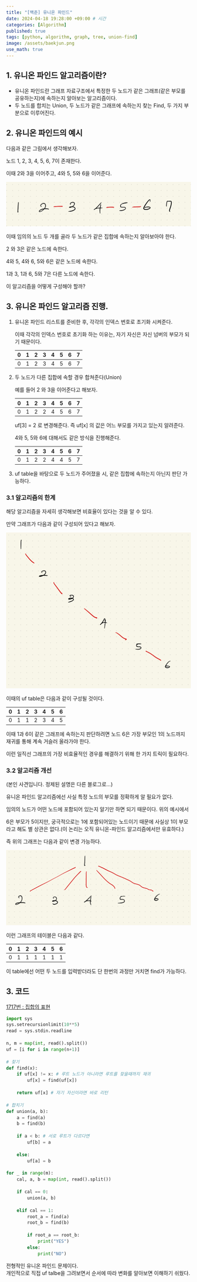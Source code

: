 ```yaml
---
title: "[백준] 유니온 파인드"
date: 2024-04-18 19:28:00 +09:00 # 시간
categories: [Algorithm]
published: true
tags: [python, algorithm, graph, tree, union-find]
image: /assets/baekjun.png
use_math: true
---
```

## 1.  유니온 파인드 알고리즘이란?

- 유니온 파인드란 그래프 자료구조에서 특정한 두 노드가 같은 그래프(같은 부모를 공유하는지)에 속하는지 알아보는 알고리즘이다.
- 두 노드를 합치는 Union, 두 노드가 같은 그래프에 속하는지 찾는 Find, 두 가지 부분으로 이루어진다.

## 2. 유니온 파인드의 예시

다음과 같은 그림에서 생각해보자.

노드 1, 2, 3, 4, 5, 6, 7이 존재한다.

이때 2와 3을 이어주고, 4와 5, 5와 6을 이어준다.

![](/assets/uf1.jpeg)

이때 임의의 노드 두 개를 골라 두 노드가 같은 집합에 속하는지 알아보아야 한다.

2 와 3은 같은 노드에 속한다.

4와 5, 4와 6, 5와 6은 같은 노드에 속한다.

1과 3, 1과 6, 5와 7은 다른 노드에 속한다.

이 알고리즘을 어떻게 구성해야 할까?

## 3. 유니온 파인드 알고리즘 진행.

1. 유니온 파인드 리스트를 준비한 후, 각각의 인덱스 번호로 초기화 시켜준다.
    
    이때 각각의 인덱스 번호로 초기화 하는 이유는, 자기 자신은 자신 넘버의 부모가 되기 때문이다.
    
    | 0 | 1 | 2 | 3 | 4 | 5 | 6 | 7 |
    | --- | --- | --- | --- | --- | --- | --- | --- |
    | 0 | 1 | 2 | 3 | 4 | 5 | 6 | 7 |
2. 두 노드가 다른 집합에 속할 경우 합쳐준다(Union)
    
    예를 들어 2 와 3을 이어준다고 해보자.
    
    | 0 | 1 | 2 | 3 | 4 | 5 | 6 | 7 |
    | --- | --- | --- | --- | --- | --- | --- | --- |
    | 0 | 1 | 2 | 2 | 4 | 5 | 6 | 7 |
    
    uf[3] = 2 로 변경해준다. 즉 uf[x] 의 값은 어느 부모를 가지고 있는지 알려준다.
    
    4와 5, 5와 6에 대해서도 같은 방식을 진행해준다.
    
    | 0 | 1 | 2 | 3 | 4 | 5 | 6 | 7 |
    | --- | --- | --- | --- | --- | --- | --- | --- |
    | 0 | 1 | 2 | 2 | 4 | 4 | 5 | 7 |
3. uf table을 바탕으로 두 노드가 주어졌을 시, 같은 집합에 속하는지 아닌지 판단 가능하다.

### 3.1 알고리즘의 한계

해당 알고리즘을 자세히 생각해보면 비효율이 있다는 것을 알 수 있다.

만약 그래프가 다음과 같이 구성되어 있다고 해보자.

![](/assets/uf2.jpeg)

이때의 uf table은 다음과 같이 구성될 것이다.

| 0 | 1 | 2 | 3 | 4 | 5 | 6 |
| --- | --- | --- | --- | --- | --- | --- |
| 0 | 1 | 1 | 2 | 3 | 4 | 5 |

이때 1과 6이 같은 그래프에 속하는지 판단하려면 노드 6은 가장 부모인 1의 노드까지 재귀를 통해 계속 거슬러 올라가야 한다.

이런 일직선 그래프의 가장 비효율적인 경우를 해결하기 위해 한 가지 트릭이 필요하다.

### 3.2 알고리즘 개선

(본인 사견입니다. 정제된 설명은 다른 블로그로...)

유니온 파인드 알고리즘에선 사실 특정 노드의 부모를 정확하게 알 필요가 없다.

임의의 노드가 어떤 노드에 포함되어 있는지 알기만 하면 되기 때문이다. 위의 예시에서

6은 부모가 5이지만, 궁극적으로는 1에 포함되어있는 노드이기 때문에 사실상 1이 부모라고 해도 별 상관은 없다.(이 논리는 오직 유니온-파인드 알고리즘에서만 유효하다.)

즉 위의 그래프는 다음과 같이 변경 가능하다.

![](/assets/uf3.jpeg)

이런 그래프의 테이블은 다음과 같다.

| 0 | 1 | 2 | 3 | 4 | 5 | 6 |
| --- | --- | --- | --- | --- | --- | --- |
| 0 | 1 | 1 | 1 | 1 | 1 | 1 |

이 table에선 어떤 두 노드를 입력받더라도 단 한번의 과정만 거치면 find가 가능하다.

## 3. 코드

[1717번 : 집합의 표현](https://www.acmicpc.net/problem/1717)

```python
import sys
sys.setrecursionlimit(10**5)
read = sys.stdin.readline

n, m = map(int, read().split())
uf = [i for i in range(n+1)]

# 찾기
def find(x):
    if uf[x] != x: # 루트 노드가 아니라면 루트를 찾을때까지 재귀
        uf[x] = find(uf[x])
    
    return uf[x] # 자기 자신이라면 바로 리턴

# 합치기
def union(a, b):
    a = find(a)
    b = find(b)

    if a < b: # 서로 루트가 다르다면
        uf[b] = a
    
    else:
        uf[a] = b

for _ in range(m):
    cal, a, b = map(int, read().split())

    if cal == 0:
        union(a, b)
    
    elif cal == 1:
        root_a = find(a)
        root_b = find(b)

        if root_a == root_b:
            print("YES")
        else:
            print("NO")
```

전형적인 유니온 파인드 문제이다.   
개인적으로 직접 uf talbe을 그려보면서 순서에 따라 변화를 알아보면 이해하기 쉬웠다.